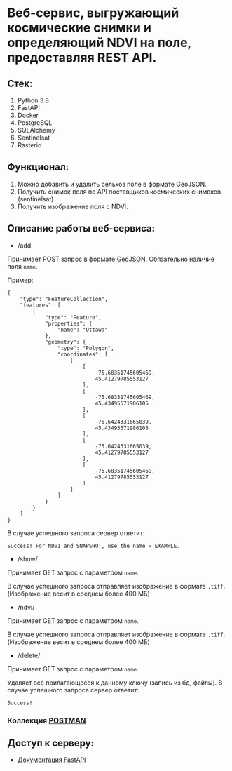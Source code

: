 # Веб-сервис, выгружающий космические снимки и определяющий NDVI на поле, предоставляя REST API.

## Стек:
1. Python 3.8
2. FastAPI
3. Docker
4. PostgreSQL
5. SQLAlchemy
6. Sentinelsat
7. Rasterio

## Функционал:

1. Можно добавить и удалить сельхоз поле в формате GeoJSON.
2. Получить снимок поля по API поставщиков космических снимвков (sentinelsat)
3. Получить изображение поля с NDVI.

## Описание работы веб-сервиса:

* /add

Принимает POST запрос в формате [GeoJSON](https://ru.wikipedia.org/w/index.php?title=GeoJSON&stable=1). Обязательно наличие поля `name`.

Пример:

```
{
    "type": "FeatureCollection",
    "features": [
        {
            "type": "Feature",
            "properties": {
                "name": "Ottawa"
            },
            "geometry": {
                "type": "Polygon",
                "coordinates": [
                    [
                        [
                            -75.68351745605469,
                            45.41279785553127
                        ],
                        [
                            -75.68351745605469,
                            45.43495571986105
                        ],
                        [
                            -75.6424331665039,
                            45.43495571986105
                        ],
                        [
                            -75.6424331665039,
                            45.41279785553127
                        ],
                        [
                            -75.68351745605469,
                            45.41279785553127
                        ]
                    ]
                ]
            }
        }
    ]
}
```

В случае успешного запроса сервер ответит:

```
Success! For NDVI and SNAPSHOT, use the name = EXAMPLE.
```

* /show/

Принимает GET запрос с параметром `name`.

В случае успешного запроса отправляет изображение в формате `.tiff`. (Изображение весит в среднем более 400 МБ)

* /ndvi/

Принимает GET запрос с параметром `name`.

В случае успешного запроса отправляет изображение в формате `.tiff`. (Изображение весит в среднем более 400 МБ)

* /delete/

Принимает GET запрос с параметром `name`.

Удаляет всё прилагающееся к данному ключу (запись из бд, файлы). В случае успешного запроса сервер ответит:

```
Success!
```

### Коллекция [POSTMAN](https://github.com/192117/task_from_agro/blob/master/AGRO.postman_collection.json)

## Доступ к серверу:

- [Документация FastAPI](http://5.104.108.168:8002/docs/)